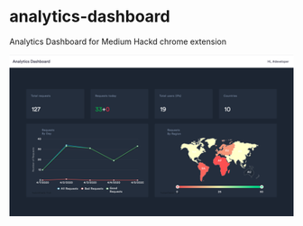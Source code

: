 # analytics-dashboard
Analytics Dashboard for Medium Hackd chrome extension

![screenshot](/assets/Screenshot.png)
